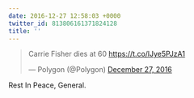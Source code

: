 ```yaml
---
date: 2016-12-27 12:58:03 +0000
twitter_id: 813806161371824128
title: ''
---
```


<blockquote class="twitter-tweet"><p lang="en" dir="ltr">Carrie Fisher dies at 60 <a href="https://t.co/lJye5PJzA1">https://t.co/lJye5PJzA1</a></p>&mdash; Polygon (@Polygon) <a href="https://twitter.com/Polygon/status/813805375212359680?ref_src=twsrc%5Etfw">December 27, 2016</a></blockquote>
<script async src="https://platform.twitter.com/widgets.js" charset="utf-8"></script>

Rest In Peace, General.
